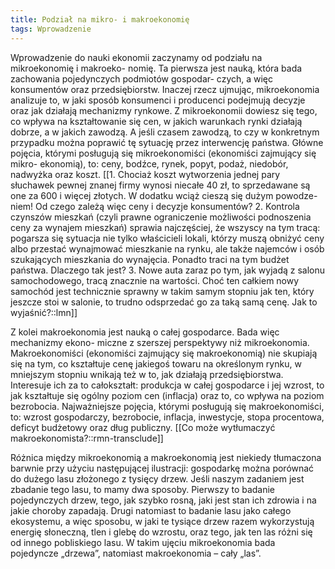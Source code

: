 ```yaml
---
title: Podział na mikro- i makroekonomię
tags: Wprowadzenie
---
```


Wprowadzenie do nauki ekonomii zaczynamy od podziału na mikroekonomię i makroeko- nomię. Ta pierwsza jest nauką, która bada zachowania pojedynczych podmiotów gospodar- czych, a więc konsumentów oraz przedsiębiorstw. Inaczej rzecz ujmując, mikroekonomia analizuje to, w jaki sposób konsumenci i producenci podejmują decyzje oraz jak działają mechanizmy rynkowe. Z mikroekonomii dowiesz się tego, co wpływa na kształtowanie się cen, w jakich warunkach rynki działają dobrze, a w jakich zawodzą. A jeśli czasem zawodzą, to czy w konkretnym przypadku można poprawić tę sytuację przez interwencję państwa. Główne pojęcia, którymi posługują się mikroekonomiści (ekonomiści zajmujący się mikro- ekonomią), to: ceny, bodźce, rynek, popyt, podaż, niedobór, nadwyżka oraz koszt.
[[1. Chociaż koszt wytworzenia jednej pary słuchawek pewnej znanej firmy wynosi niecałe 40 zł, to sprzedawane są one za 600 i więcej złotych. W dodatku wciąż cieszą się dużym powodze- niem! Od czego zależą więc ceny i decyzje konsumentów? 2. Kontrola czynszów mieszkań (czyli prawne ograniczenie możliwości podnoszenia ceny za wynajem mieszkań) sprawia najczęściej, że wszyscy na tym tracą: pogarsza się sytuacja nie tylko właścicieli lokali, którzy muszą obniżyć ceny albo przestać wynajmować mieszkanie na rynku, ale także najemców i osób szukających mieszkania do wynajęcia. Ponadto traci na tym budżet państwa. Dlaczego tak jest? 3. Nowe auta zaraz po tym, jak wyjadą z salonu samochodowego, tracą znacznie na wartości. Choć ten całkiem nowy samochód jest technicznie sprawny w takim samym stopniu jak ten, który jeszcze stoi w salonie, to trudno odsprzedać go za taką samą cenę. Jak to wyjaśnić?::lmn]]

Z kolei makroekonomia jest nauką o całej gospodarce. Bada więc mechanizmy ekono- miczne z szerszej perspektywy niż mikroekonomia. Makroekonomiści (ekonomiści zajmujący się makroekonomią) nie skupiają się na tym, co kształtuje cenę jakiegoś towaru na określonym rynku, w mniejszym stopniu wnikają też w to, jak działają przedsiębiorstwa. Interesuje ich za to całokształt: produkcja w całej gospodarce i jej wzrost, to jak kształtuje się ogólny poziom cen (inflacja) oraz to, co wpływa na poziom bezrobocia. Najważniejsze pojęcia, którymi posługują się makroekonomiści, to: wzrost gospodarczy, bezrobocie, inflacja, inwestycje, stopa procentowa, deficyt budżetowy oraz dług publiczny.
[[Co może wytłumaczyć makroekonomista?::rmn-transclude]]


Różnica między mikroekonomią a makroekonomią jest niekiedy tłumaczona barwnie przy użyciu następującej ilustracji: gospodarkę można porównać do dużego lasu złożonego z tysięcy drzew. Jeśli naszym zadaniem jest zbadanie tego lasu, to mamy dwa sposoby. Pierwszy to badanie pojedynczych drzew, tego, jak szybko rosną, jaki jest stan ich zdrowia i na jakie choroby zapadają. Drugi natomiast to badanie lasu jako całego ekosystemu, a więc sposobu, w jaki te tysiące drzew razem wykorzystują energię słoneczną, tlen i glebę do wzrostu, oraz tego, jak ten las różni się od innego pobliskiego lasu. W takim ujęciu mikroekonomia bada pojedyncze „drzewa”, natomiast makroekonomia – cały „las”.